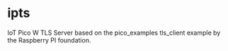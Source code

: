 # ipts
IoT Pico W TLS Server based on the pico_examples tls_client example by the Raspberry PI foundation.
